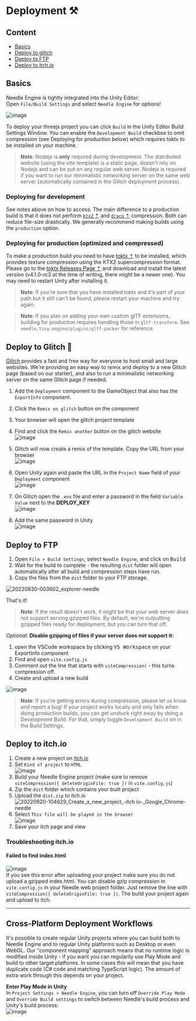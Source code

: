 # Deployment ⚒

## Content
- [Basics](#basics)
- [Deploy to glitch](#deploy-to-glitch-)
- [Deploy to FTP](#deploy-to-ftp)
- [Deploy to itch.io](#deploy-to-itchio)

## Basics

Needle Engine is tightly integrated into the Unity Editor:  
Open ``File/Build Settings`` and select ``Needle Engine`` for options!  

![image](https://user-images.githubusercontent.com/5083203/179510828-931e534a-c155-44b5-b9aa-29bac33a0c48.png)

To deploy your threejs project you can click ``Build`` in the Unity Editor Build Settings Window. You can enable the ``Development Build`` checkbox to omit compression (see Deploying for production below) which requires toktx to be installed on your machine.

> **Note**: Nodejs is **only** required during development. The distributed website (using the vite template) is a static page, doesn't rely on Nodejs and can be put on any regular web server. Nodejs is required if you want to run our minimalistic networking server on the same web server (automatically contained in the Glitch deployment process). 

### Deploying for development
See notes above on how to access. The main difference to a production build is that it does not perform [``ktx2`` ⇡](https://github.khronos.org/KTX-Specification/) and [``draco`` ⇡](https://google.github.io/draco/) compression. Both can reduce file-size drastically. We generally recommend making builds using the ``production`` option.

### Deploying for production (optimized and compressed)

To make a production build you need to have [toktx ⇡](https://github.com/KhronosGroup/KTX-Software/releases) to be installed, which provides texture compression using the KTX2 supercompression format. Please go to the [toktx Releases Page ⇡](https://github.com/KhronosGroup/KTX-Software/releases) and download and install the latest version (v4.1.0-rc3 at the time of writing, there might be a newer one). You may need to restart Unity after installing it.  

> **Note**: If you're sure that you have installed toktx and it's part of your path but it still can't be found, please restart your machine and try again.  

> **Note**: If you plan on adding your own custom glTF extensions, building for production requires handling those in ``gltf-transform``. See `needle.tiny.engine/plugins/gltf-packer` for reference.

## Deploy to Glitch 🎏

[Glitch](https://glitch.com/) provides a fast and free way for everyone to host small and large websites. We're providing an easy way to remix and deploy to a new Glitch page (based on our starter), and also to run a minimalistic networking server on the same Glitch page if needed.  

1) Add the ``Deployment`` component to the GameObject that also has the ``ExportInfo`` component.

3) Click the ``Remix on glitch`` button on the component
4) Your browser will open the glitch project template
5) Find and click the ``Remix another`` button on the glitch website  
   ![image](https://user-images.githubusercontent.com/5083203/179834548-acf68b02-95d8-43e5-802a-4e4086e39309.png)
5) Glitch will now create a remix of the template. Copy the URL from your browser   
   ![image](https://user-images.githubusercontent.com/5083203/179834901-f28852a9-6b06-4d87-8b5b-0384768c92c1.png)
6) Open Unity again and paste the URL in the ``Project Name`` field of your ``Deployment`` component  
  ![image](https://user-images.githubusercontent.com/5083203/179835274-033e5e1d-b70d-4b13-95ad-f1e2f159b14e.png)
7) On Glitch open the ``.env`` file and enter a password in the field ``Variable Value`` next to the **DEPLOY_KEY**  
  ![image](https://user-images.githubusercontent.com/5083203/179835779-ec128288-4db2-42f7-adc0-3c1de6799cef.png)
8) Add the same password in Unity  
  ![image](https://user-images.githubusercontent.com/5083203/179835883-b524d23f-d887-4ac1-9a59-d5508b6b30c2.png)

## Deploy to FTP

1) Open `File > Build Settings`, select `Needle Engine`, and click on <kbd>Build</kbd>
6) Wait for the build to complete - the resulting `dist` folder will open automatically after all build and compression steps have run.
7) Copy the files from the `dist` folder to your FTP storage.

![20220830-003602_explorer-needle](https://user-images.githubusercontent.com/2693840/187311461-e6afb2d7-5761-48cf-bacb-1c1733bb768b.png)

That's it! 

> **Note**: If the result doesn't work, it might be that your web server does not support serving gzipped files. By default, we're outputting gzipped files ready for deployment, but you can turn that off.

_Optional:_ **Disable gzipping of files if your server does not support it:**  
1. open the VSCode workspace by clicking <kbd>VS Workspace</kbd> on your ExportInfo component
2. Find and open `vite.config.js`
3. Comment out the line that starts with `viteCompression(` - this turns compression off.
4. Create and upload a new build

![image](https://user-images.githubusercontent.com/2693840/187311408-c8a90de4-559e-4d38-b2e1-7e3d36c5a9de.png)


> **Note**: If you're getting errors during compression, please let us know and report a bug! If your project works locally and only fails when doing production builds, you can get unstuck right away by doing a Development Build. For that, simply toggle `Development Build` on in the Build Settings.

## Deploy to itch.io  

1) Create a new project on [itch.io](https://itch.io/game/new)
2) Set ``Kind of project`` to ``HTML``  
  ![image](https://user-images.githubusercontent.com/5083203/191211856-8a114480-bae7-4bd1-868e-2e955587acd7.png)
3) Build your Needle Engine project (make sure to remove ``viteCompression({ deleteOriginFile: true })`` in ``vite.config.js``)
4) Zip the ``dist`` folder which contains your built project
5) Upload the ``dist.zip`` to itch.io  
  ![20220920-104629_Create_a_new_project_-_itch io_-_Google_Chrome-needle](https://user-images.githubusercontent.com/5083203/191212661-f626f0cb-bc8e-4738-ad2c-3982aca65f39.png)
6) Select ``This file will be played in the browser``  
  ![image](https://user-images.githubusercontent.com/5083203/191212967-00b687f3-bf56-449e-880c-d8daf8a52247.png)
7) Save your itch page and view

### Troubleshooting itch.io  

#### Failed to find index.html
![image](https://user-images.githubusercontent.com/5083203/191213162-2be63e46-2a65-4d41-a713-98c753ccb600.png)  
If you see this error after uploading your project make sure you do not upload a gzipped index.html.
You can disable gzip compression in ``vite.config.js`` in your Needle web project folder. Just remove the line with ``viteCompression({ deleteOriginFile: true })``. The build your project again and upload to itch.  

---

## Cross-Platform Deployment Workflows

It's possible to create regular Unity projects where you can build both to Needle Engine and to regular Unity platforms such as Desktop or even WebGL. Our "component mapping" approach means that no runtime logic is modified inside Unity - if you want you can regularily use Play Mode and build to other target platforms. In some cases this will mean that you have duplicate code (C# code and matching TypeScript logic). The amount of extra work through this depends on your project.  

**Enter Play Mode in Unity**  
In `Project Settings > Needle Engine`, you can turn off `Override Play Mode` and `Override Build settings` to switch between Needle's build process and Unity's build process:  
![image](https://user-images.githubusercontent.com/2693840/187308490-5acb9016-ffff-4113-be62-4de450a42b08.png)

